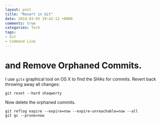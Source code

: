 ```yaml
---
layout: post
title: "Revert in Git"
date: 2014-03-03 19:42:12 +0000
comments: true
categories: Tech
tags:
- Git
- Command Line
---
```


and Remove Orphaned Commits.
==

I use `gitx` graphical tool on OS X to find the SHAs for commits. Revert back throwing away all changes:

    git reset --hard shaqwerty      

Now delete the orphaned commits.

    git reflog expire --expire=now --expire-unreachable=now --all
    git gc --prune=now
